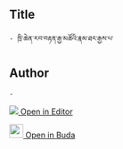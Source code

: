 ## Title
	- ཁྲི་ཆེན་རབ་བརྟན་རྒྱ་མཚོའི་རྣམ་ཐར་རྒྱས་པ་

## Author
	- 



[<img src="https://img.icons8.com/color/25/000000/edit-property.png"> Open in Editor](http://editor.openpecha.org/P010729)

[<img width="25" src="https://library.bdrc.io/icons/BUDA-small.svg"> Open in Buda](https://library.bdrc.io/show/bdr:IE0OPP010729)
